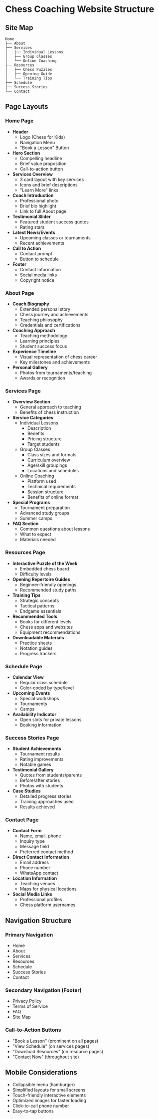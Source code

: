 # Chess Coaching Website Structure

## Site Map

```
Home
├── About
├── Services
│   ├── Individual Lessons
│   ├── Group Classes
│   └── Online Coaching
├── Resources
│   ├── Chess Puzzles
│   ├── Opening Guide
│   └── Training Tips
├── Schedule
├── Success Stories
└── Contact
```

## Page Layouts

### Home Page
- **Header**
  - Logo (Chess for Kids)
  - Navigation Menu
  - "Book a Lesson" Button
- **Hero Section**
  - Compelling headline
  - Brief value proposition
  - Call-to-action button
- **Services Overview**
  - 3 card layout with key services
  - Icons and brief descriptions
  - "Learn More" links
- **Coach Introduction**
  - Professional photo
  - Brief bio highlight
  - Link to full About page
- **Testimonial Slider**
  - Featured student success quotes
  - Rating stars
- **Latest News/Events**
  - Upcoming classes or tournaments
  - Recent achievements
- **Call to Action**
  - Contact prompt
  - Button to schedule
- **Footer**
  - Contact information
  - Social media links
  - Copyright notice

### About Page
- **Coach Biography**
  - Extended personal story
  - Chess journey and achievements
  - Teaching philosophy
  - Credentials and certifications
- **Coaching Approach**
  - Teaching methodology
  - Learning principles
  - Student success focus
- **Experience Timeline**
  - Visual representation of chess career
  - Key milestones and achievements
- **Personal Gallery**
  - Photos from tournaments/teaching
  - Awards or recognition

### Services Page
- **Overview Section**
  - General approach to teaching
  - Benefits of chess instruction
- **Service Categories**
  - Individual Lessons
    - Description
    - Benefits
    - Pricing structure
    - Target students
  - Group Classes
    - Class sizes and formats
    - Curriculum overview
    - Age/skill groupings
    - Locations and schedules
  - Online Coaching
    - Platform used
    - Technical requirements
    - Session structure
    - Benefits of online format
- **Special Programs**
  - Tournament preparation
  - Advanced study groups
  - Summer camps
- **FAQ Section**
  - Common questions about lessons
  - What to expect
  - Materials needed

### Resources Page
- **Interactive Puzzle of the Week**
  - Embedded chess board
  - Difficulty levels
- **Opening Repertoire Guides**
  - Beginner-friendly openings
  - Recommended study paths
- **Training Tips**
  - Strategic concepts
  - Tactical patterns
  - Endgame essentials
- **Recommended Tools**
  - Books for different levels
  - Chess apps and websites
  - Equipment recommendations
- **Downloadable Materials**
  - Practice sheets
  - Notation guides
  - Progress trackers

### Schedule Page
- **Calendar View**
  - Regular class schedule
  - Color-coded by type/level
- **Upcoming Events**
  - Special workshops
  - Tournaments
  - Camps
- **Availability Indicator**
  - Open slots for private lessons
  - Booking information

### Success Stories Page
- **Student Achievements**
  - Tournament results
  - Rating improvements
  - Notable games
- **Testimonial Gallery**
  - Quotes from students/parents
  - Before/after stories
  - Photos with students
- **Case Studies**
  - Detailed progress stories
  - Training approaches used
  - Results achieved

### Contact Page
- **Contact Form**
  - Name, email, phone
  - Inquiry type
  - Message field
  - Preferred contact method
- **Direct Contact Information**
  - Email address
  - Phone number
  - WhatsApp contact
- **Location Information**
  - Teaching venues
  - Maps for physical locations
- **Social Media Links**
  - Professional profiles
  - Chess platform usernames

## Navigation Structure

### Primary Navigation
- Home
- About
- Services
- Resources
- Schedule
- Success Stories
- Contact

### Secondary Navigation (Footer)
- Privacy Policy
- Terms of Service
- FAQ
- Site Map

### Call-to-Action Buttons
- "Book a Lesson" (prominent on all pages)
- "View Schedule" (on services pages)
- "Download Resources" (on resource pages)
- "Contact Now" (throughout site)

## Mobile Considerations
- Collapsible menu (hamburger)
- Simplified layouts for small screens
- Touch-friendly interactive elements
- Optimized images for faster loading
- Click-to-call phone number
- Easy-to-tap buttons

